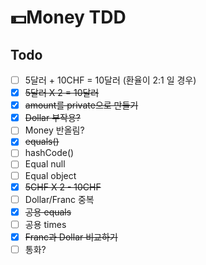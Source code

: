 # 💵Money TDD

## Todo
- [ ] 5달러 + 10CHF = 10달러 (환율이 2:1 일 경우)
- [x] ~~5달러 X 2 = 10달러~~
- [x] ~~amount를 private으로 만들기~~
- [x] ~~Dollar 부작용?~~
- [ ] Money 반올림?
- [x] ~~equals()~~
- [ ] hashCode()
- [ ] Equal null
- [ ] Equal object
- [x] ~~5CHF X 2 - 10CHF~~
- [ ] Dollar/Franc 중복
- [x] ~~공용 equals~~
- [ ] 공용 times
- [x] ~~Franc과 Dollar 비교하기~~
- [ ]  통화?
